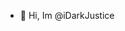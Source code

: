 - 👋 Hi, Im @iDarkJustice

<!---
iDarkJustice/iDarkJustice is a ✨ special ✨ repository because its `README.md` (this file) appears on your GitHub profile.
You can click the Preview link to take a look at your changes.
--->
